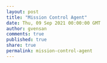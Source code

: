 ```yaml
---
layout: post
title: "Mission Control Agent"
date: Thu, 09 Sep 2021 00:00:00 GMT
author: gvensan
comments: true
published: true
share: true
permalink: mission-control-agent
---
```


